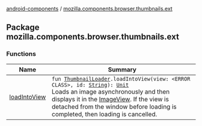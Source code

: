 [android-components](../index.md) / [mozilla.components.browser.thumbnails.ext](./index.md)

## Package mozilla.components.browser.thumbnails.ext

### Functions

| Name | Summary |
|---|---|
| [loadIntoView](load-into-view.md) | `fun `[`ThumbnailLoader`](../mozilla.components.browser.thumbnails.loader/-thumbnail-loader/index.md)`.loadIntoView(view: <ERROR CLASS>, id: `[`String`](https://kotlinlang.org/api/latest/jvm/stdlib/kotlin/-string/index.html)`): `[`Unit`](https://kotlinlang.org/api/latest/jvm/stdlib/kotlin/-unit/index.html)<br>Loads an image asynchronously and then displays it in the [ImageView](#). If the view is detached from the window before loading is completed, then loading is cancelled. |
